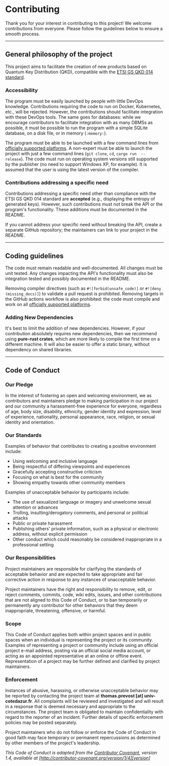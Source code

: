 # Contributing

Thank you for your interest in contributing to this project! We welcome contributions from everyone. Please follow the guidelines below to ensure a smooth process.

---

## General philosophy of the project

This project aims to facilitate the creation of new products based on Quantum Key Distribution (QKD), compatible 
with the [ETSI GS QKD 014 standard](docs/etsi_qkd_standard_definition.pdf).

### Accessibility

The program must be easily launched by people with little DevOps knowledge. Contributions requiring the code to run 
on Docker, Kubernetes, etc., will be rejected. However, the contributions should facilitate integration with these 
DevOps tools. The same goes for databases: while we encourage contributors 
to facilitate integration with as many DBMSs as possible, it must be possible to run the program with a simple SQLite database, on a disk file, or in memory (`:memory:`). 

The program must be able to be launched with a few command lines from 
[officially supported platforms](README.md#supported-platforms). A non-expert must be able to launch the 
project with just a few command lines (`git clone`, `cd`, `cargo run 
--release`). The code must run on operating system versions still supported 
by the publisher (no need to support Windows XP, for example). It is assumed that the user is using the latest version of the compiler.

### Contributions addressing a specific need

Contributions addressing a specific need other than compliance with the ETSI 
GS QKD 014 standard are **accepted** (e.g., displaying the entropy of 
generated keys). However, such contributions must not break the API or the 
program's functionality. These additions must be documented in the README.

If you cannot address your specific need without breaking the API, create a separate GitHub repository; the maintainers can link to your project in the README.

---

## Coding guidelines

The code must remain readable and well-documented. All changes must be unit tested. Any changes impacting the API's functionality must also be integration tested and possibly documented in the README.

Removing compiler directives (such as `#![forbid(unsafe_code)]` or `#![deny
(missing_docs)]`) to validate a pull request is prohibited. Removing targets 
in the GitHub actions workflow is also prohibited: the code must compile and work on all [officially supported platforms](README.md#supported-platforms).

### Adding New Dependencies

It's best to limit the addition of new dependencies. However, if your 
contribution absolutely requires new dependencies, then we recommend using 
**pure-rust crates**, which are more likely to compile the first time on a 
different machine. It will also be easier to offer a static binary, without dependency on shared libraries.

---

## Code of Conduct

### Our Pledge

In the interest of fostering an open and welcoming environment, we as contributors and maintainers pledge to making 
participation in our project and our community a harassment-free experience for everyone, regardless of age, body 
size, disability, ethnicity, gender identity and expression, level of experience, nationality, personal appearance, race, religion, or sexual identity and orientation.  

### Our Standards

Examples of behavior that contributes to creating a positive environment include:

* Using welcoming and inclusive language
* Being respectful of differing viewpoints and experiences
* Gracefully accepting constructive criticism
* Focusing on what is best for the community
* Showing empathy towards other community members

Examples of unacceptable behavior by participants include:

* The use of sexualized language or imagery and unwelcome sexual attention or
  advances
* Trolling, insulting/derogatory comments, and personal or political attacks
* Public or private harassment
* Publishing others' private information, such as a physical or electronic
  address, without explicit permission
* Other conduct which could reasonably be considered inappropriate in a
  professional setting

### Our Responsibilities

Project maintainers are responsible for clarifying the standards of acceptable
behavior and are expected to take appropriate and fair corrective action in
response to any instances of unacceptable behavior.

Project maintainers have the right and responsibility to remove, edit, or
reject comments, commits, code, wiki edits, issues, and other contributions
that are not aligned to this Code of Conduct, or to ban temporarily or
permanently any contributor for other behaviors that they deem inappropriate,
threatening, offensive, or harmful.

### Scope

This Code of Conduct applies both within project spaces and in public spaces
when an individual is representing the project or its community. Examples of
representing a project or community include using an official project e-mail
address, posting via an official social media account, or acting as an appointed
representative at an online or offline event. Representation of a project may be
further defined and clarified by project maintainers.

### Enforcement

Instances of abusive, harassing, or otherwise unacceptable behavior may be
reported by contacting the project team at **thomas.prevost \[at\] univ-cotedazur.fr**. All
complaints will be reviewed and investigated and will result in a response that
is deemed necessary and appropriate to the circumstances. The project team is
obligated to maintain confidentiality with regard to the reporter of an incident.
Further details of specific enforcement policies may be posted separately.

Project maintainers who do not follow or enforce the Code of Conduct in good
faith may face temporary or permanent repercussions as determined by other
members of the project's leadership.

_This Code of Conduct is adapted from the [Contributor Covenant][homepage], version 1.4, available at [http://contributor-covenant.org/version/1/4][version]_

[homepage]: http://contributor-covenant.org
[version]: http://contributor-covenant.org/version/1/4/